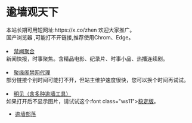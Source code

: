 # 逾墙观天下
<div>本站长期可用短网址:https://x.co/zhen 欢迎大家推广。</div>
<div>国产浏览器 ,可能打不开链接,推荐使用Chrom、Edge。</div>
<div><BR></div>


  <li><font class="ws11"><a href= https://github.com/gfw-breaker/banned-news1/blob/master/README.md title="" target="_blank">禁闻聚合</a></font></li>
  <div>新闻快报，时事聚焦。含精品电影、纪录片、时事小品、热播连续剧。</font></li></div> 
<div><BR></div>
<li><font class="ws11"><a href="https://github.com/jyg66/4/wiki" title="" target="_blank">聚缘阁禁网代理</a></font></li   
 
<div>部分链接个别时间可能打不开，但站主维护速度很快，您可以换个时间再试试。</font></li></div> 
<div><BR></div>
 <li><font class="ws11"><a href=" https://gitlab.com/szzdlab/www/blob/master/README.md?gotj=” title="" target="_blank">明见（含多种逾墙工具）</a></font></li  
<div>如果打开后不显示图片，请试试这个:font class="ws11"><a href="https://github.com/wlrgim293/www/blob/master/README.md"" title="" target="_blank">稳定版</a></font>。</font></li></div> 
 

<UL>  

    
<li><font class="ws11"><a href="https://github.com/osurf/1zdy/blob/master/README.md" title="" target="_blank">逾墙部落</a></font></li>
<div><BR></div>
 
